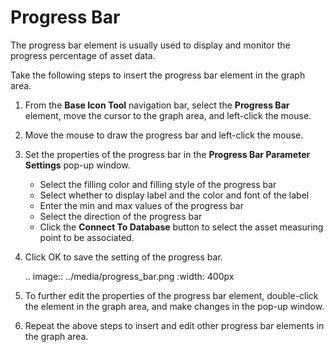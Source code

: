 # Progress Bar

The progress bar element is usually used to display and monitor the progress percentage of asset data.

Take the following steps to insert the progress bar element in the graph area.

1. From the **Base Icon Tool** navigation bar, select the **Progress Bar** element, move the cursor to the graph area, and left-click the mouse.

2. Move the mouse to draw the progress bar and left-click the mouse.

3. Set the properties of the progress bar in the **Progress Bar Parameter Settings** pop-up window.

   - Select the filling color and filling style of the progress bar
   - Select whether to display label and the color and font of the label
   - Enter the min and max values of the progress bar
   - Select the direction of the progress bar
   - Click the **Connect To Database** button to select the asset measuring point to be associated.

4. Click OK to save the setting of the progress bar.

   .. image:: ../media/progress_bar.png
      :width: 400px

5. To further edit the properties of the progress bar element, double-click the element in the graph area, and make changes in the pop-up window. 

6. Repeat the above steps to insert and edit other progress bar elements in the graph area.
